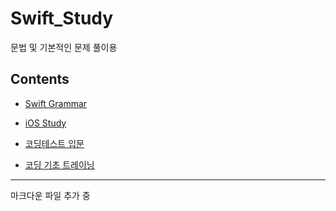# Swift_Study

문법 및 기본적인 문제 풀이용
<br/>

## Contents

- [Swift Grammar](https://github.com/BOLTB0X/Swift_Study/tree/main/swiftGrammar)
  <br/>

- [iOS Study](https://github.com/BOLTB0X/Swift_Study/tree/main/study)
  <br/>

- [코딩테스트 입문](https://github.com/BOLTB0X/Swift_Study/tree/main/코딩테스트입문)
  <br/>

- [코딩 기초 트레이닝](https://github.com/BOLTB0X/Swift_Study/tree/main/코딩%20기초%20트레이닝)
  <br/>

---

마크다운 파일 추가 중
